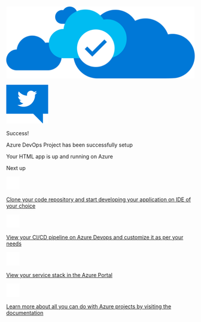 ![](img/successCloudNew.svg)

[![](img/tweetThis.svg)](http://twitter.com/intent/tweet/?text=I%20just%20created%20a%20new%20HTML%20website%20on%20Azure%20using%20Azure%20DevOps%20Project&hashtags=AzureDevOpsProject%2CVSTS%20%40Azure%20%40VSTS)

Success!

Azure DevOps Project has been successfully setup

Your HTML app is up and running on Azure

Next up

![](img/cloneWhite.svg)

[Clone your code repository and start developing your application on IDE of your choice](https://go.microsoft.com/fwlink/?linkid=862409)

![](img/deployWhite.svg)

[View your CI/CD pipeline on Azure Devops and customize it as per your needs](https://go.microsoft.com/fwlink/?linkid=862410)

![](img/stackWhite.svg)

[View your service stack in the Azure Portal](http://portal.azure.com)

![](img/lightbulbWhite.svg)

[Learn more about all you can do with Azure projects by visiting the documentation](https://go.microsoft.com/fwlink/?linkid=862126)
